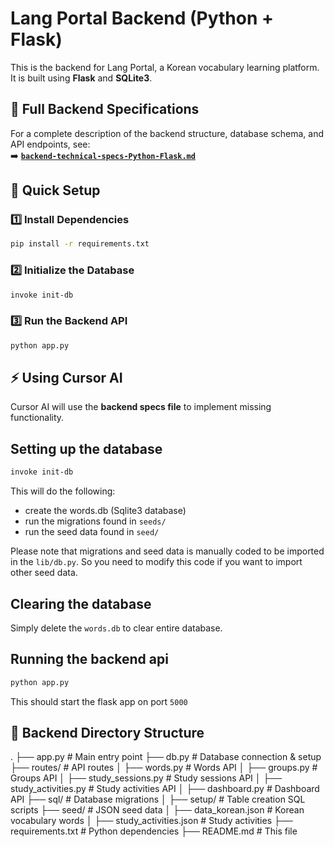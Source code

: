 # Lang Portal Backend (Python + Flask)

This is the backend for Lang Portal, a Korean vocabulary learning platform. It is built using **Flask** and **SQLite3**.

## 📜 Full Backend Specifications

For a complete description of the backend structure, database schema, and API endpoints, see:  
➡️ **[`backend-technical-specs-Python-Flask.md`](backend-technical-specs-Python-Flask.md)**

## 🚀 Quick Setup

### 1️⃣ Install Dependencies

```sh
pip install -r requirements.txt
```

### 2️⃣ Initialize the Database

```sh
invoke init-db
```

### 3️⃣ Run the Backend API

```sh
python app.py
```

## ⚡ Using Cursor AI

Cursor AI will use the **backend specs file** to implement missing functionality.

## Setting up the database

```sh
invoke init-db
```

This will do the following:

- create the words.db (Sqlite3 database)
- run the migrations found in `seeds/`
- run the seed data found in `seed/`

Please note that migrations and seed data is manually coded to be imported in the `lib/db.py`. So you need to modify this code if you want to import other seed data.

## Clearing the database

Simply delete the `words.db` to clear entire database.

## Running the backend api

```sh
python app.py 
```

This should start the flask app on port `5000`

## 📂 Backend Directory Structure

.
├── app.py              # Main entry point
├── db.py               # Database connection & setup
├── routes/             # API routes
│   ├── words.py        # Words API
│   ├── groups.py       # Groups API
│   ├── study_sessions.py  # Study sessions API
│   ├── study_activities.py  # Study activities API
│   ├── dashboard.py    # Dashboard API
├── sql/                # Database migrations
│   ├── setup/          # Table creation SQL scripts
├── seed/               # JSON seed data
│   ├── data_korean.json # Korean vocabulary words
│   ├── study_activities.json # Study activities
├── requirements.txt    # Python dependencies
├── README.md           # This file
